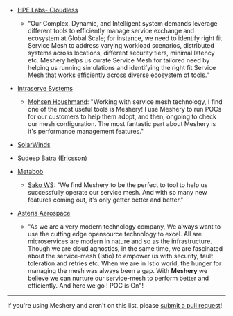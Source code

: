 - [HPE Labs- Cloudless](https://www.labs.hpe.com/page/cloudless)
  - "Our Complex, Dynamic, and Intelligent system demands leverage different tools to efficiently manage service exchange and ecosystem at Global Scale; for instance, we need to identify right fit Service Mesh to address varying workload scenarios, distributed systems across locations, different security tiers, minimal latency etc. Meshery helps us curate Service Mesh for tailored need by helping us running simulations and identifying the right fit Service Mesh that works efficiently across diverse ecosystem of tools."
- [Intraserve Systems](http://intraservesystems.com)
  - [Mohsen Houshmand](https://twitter.com/houshym): "Working with service mesh technology, I find one of the most useful tools is Meshery! I use Meshery to run POCs for our customers to help them adopt, and then, ongoing to check our mesh configuration. The most fantastic part about Meshery is it's performance management features."
- [SolarWinds](https://solarwinds.com)
- Sudeep Batra ([Ericsson](https://www.ericsson.com))
- [Metabob](https://metabob.com)
  - [Sako WS](https://twitter.com/sakows): "We find Meshery to be the perfect to tool to help us successfully operate our service mesh. And with so many new features coming out, it's only getter better and better."

- [Asteria Aerospace](https://asteria.co.in)
  - "As we are a very modern technology company, We always want to use the cutting edge opensource technology to excel. All are microservices are modern in nature and so as the infrastructure. Though we are cloud agnostics, in the same time, we are fascinated about the service-mesh (Istio) to empower us with security, fault toleration and retries etc. When we are in Istio world, the hunger for managing the mesh was always been a gap. With **Meshery** we believe we can nurture our service-mesh to perform better and efficiently. And here we go ! POC is On"!

---
If you're using Meshery and aren't on this list, please [submit a pull request](https://github.com/layer5io/meshery/pulls)!
